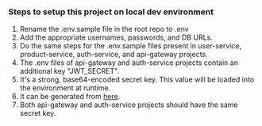 ### Steps to setup this project on local dev environment 

1. Rename the .env.sample file in the root repo to .env  
2. Add the appropriate usernames, passwords, and DB URLs.  
3. Do the same steps for the .env.sample files present in user-service, product-service, auth-service, and api-gateway projects.  
4. The .env files of api-gateway and auth-service projects contain an additional key "JWT_SECRET".  
5. It's a strong, base64-encoded secret key. This value will be loaded into the environment at runtime.  
6. It can be generated from [here](https://generate.plus/en/base64).
7. Both api-gateway and auth-service projects should have the same secret key.
